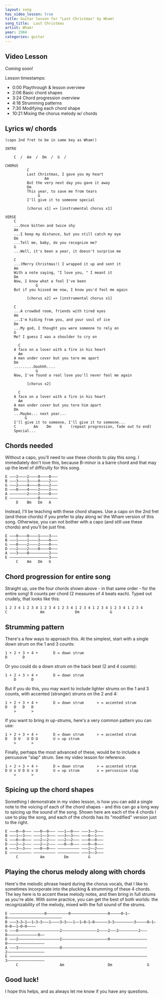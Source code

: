 ```yaml
---
layout: song
has_video_lesson: true
title: Guitar lesson for "Last Christmas" by Wham!
song_title:  Last Christmas
artist: Wham!
year: 1984
categories: guitar
---
```


## Video Lesson

<!-- <iframe width="560" height="315" src="https://www.youtube.com/embed/r0Wwi2MnQoo?showinfo=0" frameborder="0" allowfullscreen></iframe> -->
Coming soon!

Lesson timestamps:

- 0:00 Playthrough & lesson overview
- 2:06 Basic chord shapes
- 3:24 Chord progression overview
- 4:18 Strumming patterns
- 7:30 Modifying each chord shape
- 10:21 Mixing the chorus melody w/ chords

## Lyrics w/ chords

    (capo 2nd fret to be in same key as Wham!)

    INTRO

        C  /  Am  /  Dm  /  G  /

    CHORUS
              C
              Last Christmas, I gave you my heart
                      Am
              But the very next day you gave it away
              Dm
              This year, to save me from tears
                   G
              I'll give it to someone special

              [chorus x1] => [instrumental chorus x1]

    VERSE
        C
        ...Once bitten and twice shy
        Am
        ...I keep my distance, but you still catch my eye
        Dm
        ...Tell me, baby, do you recognize me?
        G       
        ...Well, it's been a year, it doesn't surprise me

        C
        ...(Merry Christmas!) I wrapped it up and sent it
        Am
        With a note saying, "I love you, " I meant it
        Dm
        Now, I know what a fool I've been
                  G
        But if you kissed me now, I know you'd fool me again

              [chorus x2] => [instrumental chorus x1]

        C
        ...A crowded room, friends with tired eyes
        Am
        ...I'm hiding from you, and your soul of ice
        Dm
        ...My god, I thought you were someone to rely on
        G
        Me? I guess I was a shoulder to cry on

          C
        A face on a lover with a fire in his heart
          Am
        A man under cover but you tore me apart
        Dm
        .........Ooohhh....
                  G
        Now, I've found a real love you'll never fool me again

              [chorus x2]

          C
        A face on a lover with a fire in his heart
          Am
        A man under cover but you tore him apart
        Dm
        ...Maybe... next year...
             G                                              
        I'll give it to someone, I'll give it to someone...
        C        Am    Dm    G    (repeat progression, fade out to end)
        Special...

## Chords needed

Without a capo, you'll need to use these chords to play this song. I immediately don't love this, because B-minor is a barre chord and that may up the level of difficulty for this song.

    E –––2––––2––––0––––0–––
    B –––3––––3––––0––––2–––
    G –––2––––4––––0––––2–––
    D –––0––––4––––2––––2–––
    A ––––––––2––––2––––0–––
    E –––––––––––––0––––––––
         D    Bm   Em   A

Instead, I'll be teaching with these chord shapes. Use a capo on the 2nd fret (and these chords) if you prefer to play along w/ the Wham version of this song. Otherwise, you can not bother with a capo (and still use these chords) and you'll be just fine.

    E –––0––––0––––1––––3–––
    B –––1––––1––––3––––0–––
    G –––0––––2––––2––––0–––
    D –––2––––2––––0––––0–––
    A –––3––––0–––––––––2–––
    E ––––––––––––––––––3–––
         C    Am   Dm   G

## Chord progression for entire song

Straight up, use the four chords shown above - in that same order - for the entire song! 8 counts per chord (2 measures of 4 beats each). Typed out crudely, that looks like this:

    1 2 3 4 1 2 3 4 1 2 3 4 1 2 3 4 1 2 3 4 1 2 3 4 1 2 3 4 1 2 3 4
    C               Am              Dm              G

## Strumming pattern

There's a few ways to approach this. At the simplest, start with a single down strum on the 1 and 3 counts:

    1 + 2 + 3 + 4 +       D = down strum
    D       D

Or you could do a down strum on the back beat (2 and 4 counts):

    1 + 2 + 3 + 4 +       D = down strum
        D       D

But if you do this, you may want to include lighter strums on the 1 and 3 counts, with accented (stronger) strums on the 2 and 4:

    1 + 2 + 3 + 4 +       D = down strum      > = accented strum   
    D   D   D   D         
        >       >

If you want to bring in up-strums, here's a very common pattern you can use:

    1 + 2 + 3 + 4 +       D = down strum      > = accented strum
    D   D U   U D U       U = up strum
        >       >         

Finally, perhaps the most advanced of these, would be to include a percussive "slap" strum. See my video lesson for reference.

    1 + 2 + 3 + 4 +       D = down strum      > = accented strum
    D U x U D U x U       U = up strum        x = percussive slap
        >       >  

## Spicing up the chord shapes

Something I demonstrate in my video lesson, is how you can add a single note to the voicing of each of the chord shapes - and this can go a long way to spicing up the sound of the song. Shown here are each of the 4 chords I use to play the song, and each of the chords has its "modified" version just to the right.

    E –––0––0––– –––0––0––– –––1––0––– –––3––3–––
    B –––1––3––– –––1––3––– –––3––3––– –––0––1–––
    G –––0––0––– –––2––2––– –––2––2––– –––0––0–––
    D –––2––2––– –––2––2––– –––0––0––– –––0––0–––
    A –––3––3––– –––0––0––– –––––––––– –––2––2–––
    E –––––––––– –––––––––– –––––––––– –––3––3–––
         C          Am         Dm         G

## Playing the chorus melody along with chords

Here's the melodic phrase heard during the chorus vocals, that I like to sometimes incorporate into the plucking & strumming of these 4 chords. The key here is to accent these melody notes, and then bring in full strums as you're able. With some practice, you can get the best of both worlds: the recognizability of the melody, mixed with the full sound of the strums.

    E ––––––––––––––––0––––––––––0–––––––––––––––––0–––––0–1–0–––––––––––––––––––––––––
    B –––3–3–1––1–3–3–––1––––3–3–––1––1–0–1–0––––––3–3–––––––––3–––––0–1–0–0––1–0–0––––
    G –––0–––––––––––––––––––2––––––––––––––––2––––2–––2–––––––––2–––0––––––––––––––0––
    D –––2–––––––––––––––––––2–––––––––––––––––––––0–––––––––––––––––0–––––––––––––––––
    A –––3–––––––––––––––––––0–––––––––––––––––––––––––––––––––––––––2–––––––––––––––––
    E –––––––––––––––––––––––––––––––––––––––––––––––––––––––––––––––3–––––––––––––––––
         C                   Am                    Dm                G

## Good luck!

I hope this helps, and as always let me know if you have any questions.
